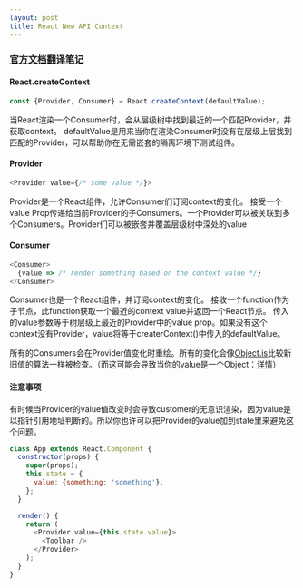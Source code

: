 ```yaml
---
layout: post
title: React New API Context
---
```


### [官方文档翻译笔记](https://reactjs.org/docs/context.html)

#### React.createContext
```javascript
const {Provider, Consumer} = React.createContext(defaultValue);
```
当React渲染一个Consumer时，会从层级树中找到最近的一个匹配Provider，并获取context。
defaultValue是用来当你在渲染Consumer时没有在层级上层找到匹配的Provider，可以帮助你在无需嵌套的隔离环境下测试组件。

#### Provider
```javascript
<Provider value={/* some value */}>
```
Provider是一个React组件，允许Consumer们订阅context的变化。
接受一个value Prop传递给当前Provider的子Consumers。一个Provider可以被关联到多个Consumers。Provider们可以被嵌套并覆盖层级树中深处的value

#### Consumer
```javascript
<Consumer>
  {value => /* render something based on the context value */}
</Consumer>
```
Consumer也是一个React组件，并订阅context的变化。
接收一个function作为子节点，此function获取一个最近的context value并返回一个React节点。
传入的value参数等于树层级上最近的Provider中的value prop。如果没有这个context没有Provider，value将等于createrContext()中传入的defaultValue。

所有的Consumers会在Provider值变化时重绘。所有的变化会像[Object.is](https://developer.mozilla.org/en-US/docs/Web/JavaScript/Reference/Global_Objects/Object/is#Description)比较新旧值的算法一样被检查。（而这可能会导致当你的value是一个Object：[详情](https://reactjs.org/docs/context.html#caveats)）

#### 注意事项
有时候当Provider的value值改变时会导致customer的无意识渲染，因为value是以指针引用地址判断的。所以你也许可以把Provider的value加到state里来避免这个问题。
```javascript
class App extends React.Component {
  constructor(props) {
    super(props);
    this.state = {
      value: {something: 'something'},
    };
  }

  render() {
    return (
      <Provider value={this.state.value}>
        <Toolbar />
      </Provider>
    );
  }
}
```